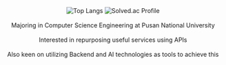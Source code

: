 <div align="center">
  <img src="https://github-readme-stats.vercel.app/api/top-langs/?username=pkc1088&layout=compact&theme=radical" alt="Top Langs">
  <img src="http://mazassumnida.wtf/api/v2/generate_badge?boj=pkc1088" alt="Solved.ac Profile">
</div>

<div align="center">
  <br>
  Majoring in Computer Science Engineering at Pusan National University <br><br>
  Interested in repurposing useful services using APIs <br><br>
  Also keen on utilizing Backend and AI technologies as tools to achieve this<br><br>
</div>
